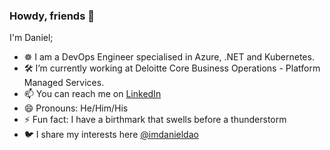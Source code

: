 ### Howdy, friends 👋
I'm Daniel;

- ☸️ I am a DevOps Engineer specialised in Azure, .NET and Kubernetes.
- 🛠️ I’m currently working at Deloitte Core Business Operations - Platform Managed Services.
- 📫 You can reach me on [LinkedIn](https://www.linkedin.com/in/quangdao23/)
- 😄 Pronouns: He/Him/His
- ⚡ Fun fact: I have a birthmark that swells before a thunderstorm
- 🐦 I share my interests here [@imdanieldao](https://twitter.com/imdanieldao)

<!--
**dndao/dndao** is a ✨ _special_ ✨ repository because its `README.md` (this file) appears on your GitHub profile.
-->
